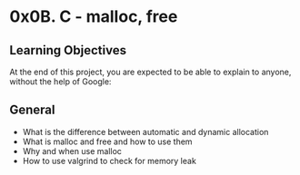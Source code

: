 # 0x0B. C - malloc, free

## Learning Objectives
At the end of this project, you are expected to be able to explain to anyone, without the help of Google:

## General
- What is the difference between automatic and dynamic allocation
- What is malloc and free and how to use them
- Why and when use malloc
- How to use valgrind to check for memory leak
